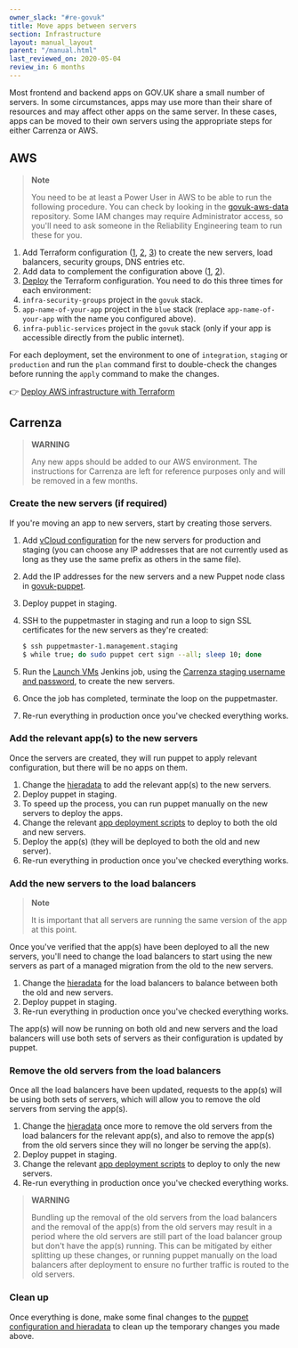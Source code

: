 ```yaml
---
owner_slack: "#re-govuk"
title: Move apps between servers
section: Infrastructure
layout: manual_layout
parent: "/manual.html"
last_reviewed_on: 2020-05-04
review_in: 6 months
---
```


Most frontend and backend apps on GOV.UK share a small number of servers. In some circumstances, apps may use more than their share of resources and may affect other apps on the same server. In these cases, apps can be moved to their own servers using the appropriate steps for either Carrenza or AWS.

## AWS

> **Note**
>
> You need to be at least a Power User in AWS to be able to run the following procedure. You can check by looking in the [govuk-aws-data] repository. Some IAM changes may require Administrator access, so you'll need to ask someone in the Reliability Engineering team to run these for you.

1. Add Terraform configuration ([1][aws-terraform-config-1], [2][aws-terraform-config-2], [3][aws-terraform-config-3]) to create the new servers, load balancers, security groups, DNS entries etc.
1. Add data to complement the configuration above ([1][aws-terraform-data-1], [2][aws-terraform-data-2]).
1. [Deploy][] the Terraform configuration. You need to do this three times for each environment:
  1. `infra-security-groups` project in the `govuk` stack.
  1. `app-name-of-your-app` project in the `blue` stack (replace `app-name-of-your-app` with the name you configured above).
  1. `infra-public-services` project in the `govuk` stack (only if your app is accessible directly from the public internet).

For each deployment, set the environment to one of `integration`, `staging` or `production` and run the `plan` command first to double-check the changes before running the `apply` command to make the changes.

👉 [Deploy AWS infrastructure with Terraform][deploy-aws]

## Carrenza

> **WARNING**
>
> Any new apps should be added to our AWS environment. The instructions for Carrenza
> are left for reference purposes only and will be removed in a few months.

### Create the new servers (if required)

If you're moving an app to new servers, start by creating those servers.

1. Add [vCloud configuration][govuk-provisioning] for the new servers for production and staging (you can choose any IP addresses that are not currently used as long as they use the same prefix as others in the same file).
1. Add the IP addresses for the new servers and a new Puppet node class in [govuk-puppet][].
1. Deploy puppet in staging.
1. SSH to the puppetmaster in staging and run a loop to sign SSL certificates for the new servers as they're created:

    ```bash
    $ ssh puppetmaster-1.management.staging
    $ while true; do sudo puppet cert sign --all; sleep 10; done
    ```

1. Run the [Launch VMs][launch-vms-jenkins] Jenkins job, using the [Carrenza staging username and password][carrenza-credentials], to create the new servers.
1. Once the job has completed, terminate the loop on the puppetmaster.
1. Re-run everything in production once you've checked everything works.

[govuk-provisioning]: https://github.com/alphagov/govuk-provisioning/pull/41
[govuk-puppet]: https://github.com/alphagov/govuk-puppet/pull/7294
[launch-vms-jenkins]: https://deploy.staging.publishing.service.gov.uk/job/Launch_VMs/
[carrenza-credentials]: https://github.com/alphagov/govuk-secrets/blob/master/pass/2ndline/carrenza/vcloud-staging.gpg

### Add the relevant app(s) to the new servers

Once the servers are created, they will run puppet to apply relevant configuration, but there will be no apps on them.

1. Change the [hieradata][] to add the relevant app(s) to the new servers.
1. Deploy puppet in staging.
1. To speed up the process, you can run puppet manually on the new servers to deploy the apps.
1. Change the relevant [app deployment scripts][deploy-scripts] to deploy to both the old and new servers.
1. Deploy the app(s) (they will be deployed to both the old and new server).
1. Re-run everything in production once you've checked everything works.

[hieradata]: https://github.com/alphagov/govuk-puppet/pull/7302
[deploy-scripts]: https://github.com/alphagov/govuk-app-deployment/pull/247

### Add the new servers to the load balancers

> **Note**
>
> It is important that all servers are running the same version of the app at this point.

Once you've verified that the app(s) have been deployed to all the new servers, you'll need to change the load balancers to start using the new servers as part of a managed migration from the old to the new servers.

1. Change the [hieradata][] for the load balancers to balance between both the old and new servers.
1. Deploy puppet in staging.
1. Re-run everything in production once you've checked everything works.

The app(s) will now be running on both old and new servers and the load balancers will use both sets of servers as their configuration is updated by puppet.

[hieradata]: https://github.com/alphagov/govuk-puppet/pull/7285

### Remove the old servers from the load balancers

Once all the load balancers have been updated, requests to the app(s) will be using both sets of servers, which will allow you to remove the old servers from serving the app(s).

1. Change the [hieradata][] once more to remove the old servers from the load balancers for the relevant app(s), and also to remove the app(s) from the old servers since they will no longer be serving the app(s).
1. Deploy puppet in staging.
1. Change the relevant [app deployment scripts][deploy-scripts] to deploy to only the new servers.
1. Re-run everything in production once you've checked everything works.

> **WARNING**
>
> Bundling up the removal of the old servers from the load balancers and the
> removal of the app(s) from the old servers may result in a period where the
> old servers are still part of the load balancer group but don't have the
> app(s) running. This can be mitigated by either splitting up these changes,
> or running puppet manually on the load balancers after deployment to ensure
> no further traffic is routed to the old servers.

[hieradata]: https://github.com/alphagov/govuk-puppet/pull/7310
[deploy-scripts]: https://github.com/alphagov/govuk-app-deployment/pull/250

### Clean up

Once everything is done, make some final changes to the [puppet configuration and hieradata][puppet-changes] to clean up the temporary changes you made above.

[puppet-changes]: https://github.com/alphagov/govuk-puppet/pull/7311

[govuk-aws-data]: https://github.com/alphagov/govuk-aws-data/search?utf8=✓&q=role_poweruser_user_arns
[aws-terraform-config-1]: https://github.com/alphagov/govuk-aws/pull/494
[aws-terraform-config-2]: https://github.com/alphagov/govuk-aws/pull/501
[aws-terraform-config-3]: https://github.com/alphagov/govuk-aws/pull/503/files#diff-c77caf224de69366e98d474cc9a6d473
[aws-terraform-data-1]: https://github.com/alphagov/govuk-aws-data/pull/103
[aws-terraform-data-2]: https://github.com/alphagov/govuk-aws-data/pull/104
[Deploy]: https://deploy.integration.publishing.service.gov.uk/job/Deploy_Terraform_GOVUK_AWS/
[deploy-aws]: /manual/deploying-terraform.html

